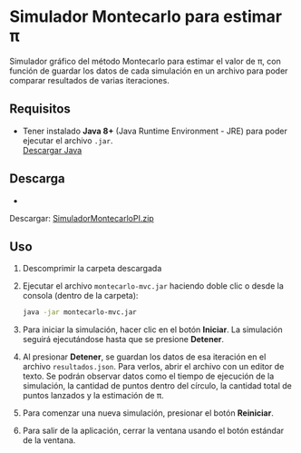 # Simulador Montecarlo para estimar π

Simulador gráfico del método Montecarlo para estimar el valor de π, con función de guardar los datos de cada
simulación en un archivo para poder comparar resultados de varias iteraciones.

## Requisitos

- Tener instalado **Java 8+** (Java Runtime Environment - JRE) para poder ejecutar el archivo `.jar`.  
  [Descargar Java](https://www.java.com/es/download/)

## Descarga

-

Descargar: [SimuladorMontecarloPI.zip](https://github.com/platiniromina/montecarlo-pi-2.0/releases/download/v1.0.0/SimuladorMontecarloPI.zip)

## Uso

1. Descomprimir la carpeta descargada
2. Ejecutar el archivo `montecarlo-mvc.jar` haciendo doble clic o desde la consola (dentro de la carpeta):

   ```bash
   java -jar montecarlo-mvc.jar

3. Para iniciar la simulación, hacer clic en el botón **Iniciar**.
   La simulación seguirá ejecutándose hasta que se presione **Detener**.
4. Al presionar **Detener**, se guardan los datos de esa iteración en el archivo `resultados.json`. Para verlos, abrir
   el archivo con un editor de texto. Se podrán observar datos como el tiempo de ejecución de la simulación, la cantidad
   de puntos dentro del círculo, la cantidad total de puntos lanzados y la estimación de π.
5. Para comenzar una nueva simulación, presionar el botón **Reiniciar**.
6. Para salir de la aplicación, cerrar la ventana usando el botón estándar de la ventana.

